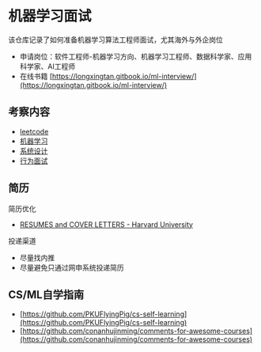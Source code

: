 # 机器学习面试

该仓库记录了如何准备机器学习算法工程师面试，尤其海外与外企岗位

- 申请岗位：软件工程师-机器学习方向、机器学习工程师、数据科学家、应用科学家、AI工程师
- 在线书籍 [https://longxingtan.gitbook.io/ml-interview/](https://longxingtan.gitbook.io/ml-interview/)

## 考察内容

- [leetcode](./01_leetcode/README.md)
- [机器学习](./02_ml/README.md)
- [系统设计](./03_system/README.md)
- [行为面试](./04_bq/README.md)

## 简历

简历优化
- [RESUMES and COVER LETTERS - Harvard University](https://hwpi.harvard.edu/files/ocs/files/hes-resume-cover-letter-guide.pdf)

投递渠道
- 尽量找内推
- 尽量避免只通过网申系统投递简历

## CS/ML自学指南

- [https://github.com/PKUFlyingPig/cs-self-learning](https://github.com/PKUFlyingPig/cs-self-learning)
- [https://github.com/conanhujinming/comments-for-awesome-courses](https://github.com/conanhujinming/comments-for-awesome-courses)
